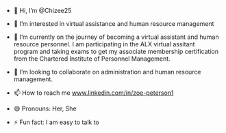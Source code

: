 - 👋 Hi, I’m @Chizee25
- 👀 I’m interested in virtual assistance and human resource management
- 🌱 I’m currently on the journey of becoming a virtual assistant and human resource personnel. I am participating in the ALX virtual assitant program and taking exams to get my associate membership certification from the  Chartered Institute of Personnel Management.
- 💞️ I’m looking to collaborate on administration and human resource management.
- 📫 How to reach me www.linkedin.com/in/zoe-peterson1

- 😄 Pronouns: Her, She
- ⚡ Fun fact: I am easy to talk to

<!---
Chizee25/Chizee25 is a ✨ special ✨ repository because its `README.md` (this file) appears on your GitHub profile.
You can click the Preview link to take a look at your changes.
--->

